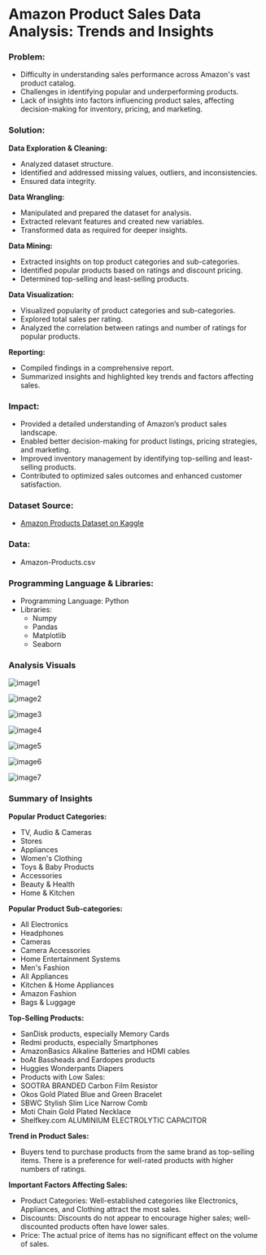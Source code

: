 # Amazon Product Sales Data Analysis: Trends and Insights

### **Problem:**

- Difficulty in understanding sales performance across Amazon's vast product catalog.
- Challenges in identifying popular and underperforming products.
- Lack of insights into factors influencing product sales, affecting decision-making for inventory, pricing, and marketing.


### **Solution:**

**Data Exploration & Cleaning:**

- Analyzed dataset structure.
- Identified and addressed missing values, outliers, and inconsistencies.
- Ensured data integrity.
  
**Data Wrangling:**

- Manipulated and prepared the dataset for analysis.
- Extracted relevant features and created new variables.
- Transformed data as required for deeper insights.
  
**Data Mining:**

- Extracted insights on top product categories and sub-categories.
- Identified popular products based on ratings and discount pricing.
- Determined top-selling and least-selling products.
  
**Data Visualization:**

- Visualized popularity of product categories and sub-categories.
- Explored total sales per rating.
- Analyzed the correlation between ratings and number of ratings for popular products.
  
**Reporting:**

- Compiled findings in a comprehensive report.
- Summarized insights and highlighted key trends and factors affecting sales.
  

### **Impact:**

- Provided a detailed understanding of Amazon’s product sales landscape.
- Enabled better decision-making for product listings, pricing strategies, and marketing.
- Improved inventory management by identifying top-selling and least-selling products.
- Contributed to optimized sales outcomes and enhanced customer satisfaction.


### **Dataset Source:**
- [Amazon Products Dataset on Kaggle](https://www.kaggle.com/datasets/lokeshparab/amazon-products-dataset/)

### **Data:**
- Amazon-Products.csv

### **Programming Language & Libraries:** 
- Programming Language: Python
- Libraries:
  - Numpy
  - Pandas
  - Matplotlib
  - Seaborn

### **Analysis Visuals**
![image1](https://github.com/shibbir282/Amazon-Product-Sales-Data-Analysis/raw/main/Analysis%20Visuals/image1.png)

![image2](https://github.com/shibbir282/Amazon-Product-Sales-Data-Analysis/raw/main/Analysis%20Visuals/image2.png)

![image3](https://github.com/shibbir282/Amazon-Product-Sales-Data-Analysis/raw/main/Analysis%20Visuals/image3.png)

![image4](https://github.com/shibbir282/Amazon-Product-Sales-Data-Analysis/raw/main/Analysis%20Visuals/image4.png)

![image5](https://github.com/shibbir282/Amazon-Product-Sales-Data-Analysis/raw/main/Analysis%20Visuals/image5.png)

![image6](https://github.com/shibbir282/Amazon-Product-Sales-Data-Analysis/raw/main/Analysis%20Visuals/image6.png)

![image7](https://github.com/shibbir282/Amazon-Product-Sales-Data-Analysis/raw/main/Analysis%20Visuals/image7.png)


### **Summary of Insights**

**Popular Product Categories:**

- TV, Audio & Cameras
- Stores
- Appliances
- Women's Clothing
- Toys & Baby Products
- Accessories
- Beauty & Health
- Home & Kitchen

**Popular Product Sub-categories:**

- All Electronics
- Headphones
- Cameras
- Camera Accessories
- Home Entertainment Systems
- Men's Fashion
- All Appliances
- Kitchen & Home Appliances
- Amazon Fashion
- Bags & Luggage

**Top-Selling Products:**

- SanDisk products, especially Memory Cards
- Redmi products, especially Smartphones
- AmazonBasics Alkaline Batteries and HDMI cables
- boAt Bassheads and Eardopes products
- Huggies Wonderpants Diapers
- Products with Low Sales:
- SOOTRA BRANDED Carbon Film Resistor
- Okos Gold Plated Blue and Green Bracelet
- SBWC Stylish Slim Lice Narrow Comb
- Moti Chain Gold Plated Necklace
- Shelfkey.com ALUMINIUM ELECTROLYTIC CAPACITOR

**Trend in Product Sales:**

- Buyers tend to purchase products from the same brand as top-selling items. There is a preference for well-rated products with higher numbers of ratings.
  
**Important Factors Affecting Sales:**

- Product Categories: Well-established categories like Electronics, Appliances, and Clothing attract the most sales.
- Discounts: Discounts do not appear to encourage higher sales; well-discounted products often have lower sales.
- Price: The actual price of items has no significant effect on the volume of sales.


